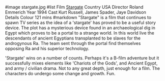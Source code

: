 #image	stargate.jpg
#list
Film	[Stargate](https://www.imdb.com/title/tt0111282/)
Country	USA
Director	Roland Emmerich
Year	1994
Cast	Kurt Russell, James Spader, Jaye Davidson
Details	Colour 121 mins
#markdown
"Stargate" is a film that continues to spawn TV series as the idea of a 'stargate' has proved to be a useful story device. The plot has a mysterious device found in an archaeological dig in Egypt which proves to be a portal to a strange world. In this world live the descendants of ancient Egyptians transplanted to be slaves for the androgynous Ra. The team sent through the portal find themselves opposing Ra and his superior technology.

'Stargate' wins on a number of counts. Perhaps it's a B-film adventure but it successfully mixes elements like 'Chariots of the Gods', and Ancient Egypt, and army / civilian drama. Not to any great depth, just enough for a film. The characters do undergo some change and growth. Fun.
